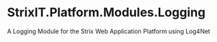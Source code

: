 # StrixIT.Platform.Modules.Logging
A Logging Module for the Strix Web Application Platform using Log4Net
